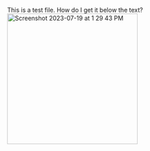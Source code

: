 This is a test file.
How do I get it below the text?
<img width="303" alt="Screenshot 2023-07-19 at 1 29 43 PM" src="https://github.com/kevin-mistler/hello-world/assets/75301282/bcc34f81-9804-44a4-a08c-174c010a695e">
